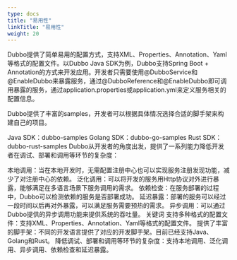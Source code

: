 ```yaml
---
type: docs
title: "易用性"
linkTitle: "易用性"
weight: 20
---
```

Dubbo提供了简单易用的配置方式，支持XML、Properties、Annotation、Yaml等格式的配置文件。以Dubbo Java SDK为例，Dubbo支持Spring Boot + Annotation的方式来开发应用。开发者只需要使用@DubboService和 @EnableDubbo来暴露服务，通过@DubboReference和@EnableDubbo即可调用暴露的服务，通过application.properties或application.yml来定义服务相关的配置信息。

Dubbo提供了丰富的samples，开发者可以根据具体情况选择合适的脚手架来构建自己的项目。

Java SDK：dubbo-samples
Golang SDK：dubbo-go-samples
Rust SDK：dubbo-rust-samples
Dubbo从开发者的角度出发，提供了一系列能力降低开发者在调试、部署和调用等环节的复杂度：

本地调用：当在本地开发时，无需配置注册中心也可以实现服务注册发现功能，减少了对注册中心的依赖。
泛化调用：可以将开发的服务用Http协议对外进行暴露，能够满足在多语言场景下服务调用的需求。
依赖检查：在服务部署的过程中，Dubbo可以检测依赖的服务是否部署成功。
延迟暴露：部署的服务可以经过一段时间以后再对外暴露，可以满足服务需要预热的需求。
异步调用：可以通过Dubbo提供的异步调用功能来提供系统的吞吐量。
关键词
支持多种格式的配置文件：支持XML、Properties、Annotation、Yaml等格式的配置文件。
提供了丰富的脚手架：不同的开发语言提供了对应的开发脚手架。目前已经支持Java、Golang和Rust。
降低调试、部署和调用等环节的复杂度：支持本地调用、泛化调用、异步调用、依赖检查和延迟暴露。